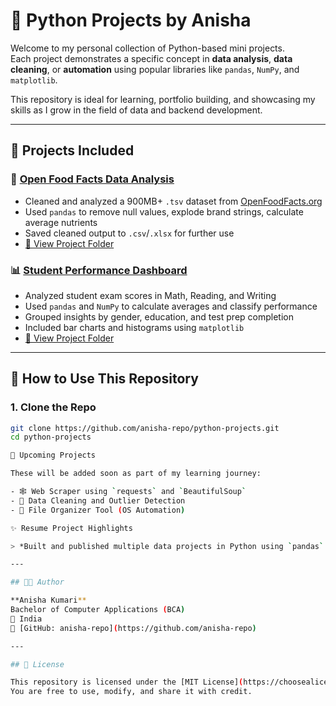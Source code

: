 # 🐍 Python Projects by Anisha

Welcome to my personal collection of Python-based mini projects.  
Each project demonstrates a specific concept in **data analysis**, **data cleaning**, or **automation** using popular libraries like `pandas`, `NumPy`, and `matplotlib`.

This repository is ideal for learning, portfolio building, and showcasing my skills as I grow in the field of data and backend development.

---

## 📁 Projects Included

### 🔬 [Open Food Facts Data Analysis](./Open%20Food%20Facts%20Data%20Analysis)
- Cleaned and analyzed a 900MB+ `.tsv` dataset from [OpenFoodFacts.org](https://world.openfoodfacts.org/)
- Used `pandas` to remove null values, explode brand strings, calculate average nutrients
- Saved cleaned output to `.csv`/`.xlsx` for further use
- [🔗 View Project Folder](./Open%20Food%20Facts%20Data%20Analysis)

### 📊 [Student Performance Dashboard](./Student%20Performance%20Data%20Analysis)
- Analyzed student exam scores in Math, Reading, and Writing
- Used `pandas` and `NumPy` to calculate averages and classify performance
- Grouped insights by gender, education, and test prep completion
- Included bar charts and histograms using `matplotlib`
- [🔗 View Project Folder](./Student%20Performance%20Data%20Analysis)

---

## 🚀 How to Use This Repository

### 1. Clone the Repo

```bash
git clone https://github.com/anisha-repo/python-projects.git
cd python-projects

📌 Upcoming Projects

These will be added soon as part of my learning journey:

- 🕸️ Web Scraper using `requests` and `BeautifulSoup`
- 🧹 Data Cleaning and Outlier Detection
- 📂 File Organizer Tool (OS Automation)

✨ Resume Project Highlights

> *Built and published multiple data projects in Python using `pandas`. Cleaned large real-world datasets, performed data aggregation and transformation using advanced functions like `groupby()`, `explode()`, `value_counts()`, and exported final results to CSV/Excel. Showcased on GitHub with structured documentation.*

---

## 👩‍💻 Author

**Anisha Kumari**  
Bachelor of Computer Applications (BCA)  
📍 India  
🔗 [GitHub: anisha-repo](https://github.com/anisha-repo)

---

## 📜 License

This repository is licensed under the [MIT License](https://choosealicense.com/licenses/mit/).  
You are free to use, modify, and share it with credit.